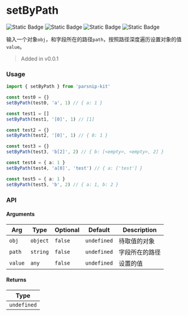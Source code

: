 # setByPath
![Static Badge](https://img.shields.io/badge/Statement%20Coverage-100.00%-brightgreen) ![Static Badge](https://img.shields.io/badge/Branch%20Coverage-90.00%-brightgreen) ![Static Badge](https://img.shields.io/badge/Function%20Coverage-100.00%-brightgreen) ![Static Badge](https://img.shields.io/badge/Line%20Coverage-100.00%-brightgreen)
      
输入一个对象`obj`，和字段所在的路径`path`，按照路径深度遍历设置对象的值`value`。

> Added in v0.0.1



### Usage

```ts
import { setByPath } from 'parsnip-kit'

const test0 = {}
setByPath(test0, 'a', 1) // { a: 1 }

const test1 = []
setByPath(test1, '[0]', 1) // [1]

const test2 = {}
setByPath(test2, '[0]', 1) // { 0: 1 }

const test3 = {}
setByPath(test3, 'b[2]', 2) // { b: [<empty>, <empty>, 2] }

const test4 = { a: 1 }
setByPath(test4, 'a[0]', 'test') // { a: ['test'] }

const test5 = { a: 1 }
setByPath(test5, 'b', 2) // { a: 1, b: 2 }
```


### API

#### Arguments

| Arg | Type | Optional | Default | Description |
| --- | --- | --- | --- | --- |
| `obj` | `object` | `false` | `undefined` | 待取值的对象  |
| `path` | `string` | `false` | `undefined` | 字段所在的路径  |
| `value` | `any` | `false` | `undefined` | 设置的值  |

#### Returns

| Type |
| ---  |
| `undefined`  |